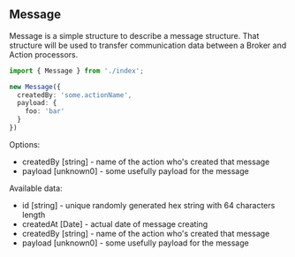 ## Message
Message is a simple structure to describe a message structure. That structure will be used to transfer communication data between a Broker and Action processors.

```typescript
import { Message } from './index';

new Message({
  createdBy: 'some.actionName',
  payload: {
    foo: 'bar'
  }
})
```

Options:
* createdBy [string] - name of the action who's created that message
* payload [unknown0] - some usefully payload for the message

Available data:
* id [string] - unique randomly generated hex string with 64 characters length
* createdAt [Date] - actual date of message creating
* createdBy [string] - name of the action who's created that message
* payload [unknown0] - some usefully payload for the message